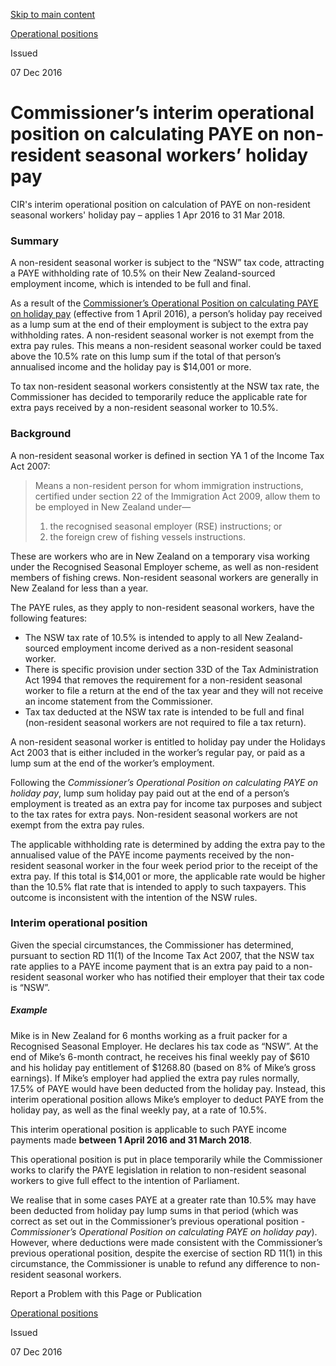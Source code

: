 [Skip to main content](#main-content-tt)

[Operational positions](/publications#f-ttTypeFacet=Operational%20positions&sort=%40irscttissuedatetime%20descending&numberOfResults=25)

Issued

07 Dec 2016

Commissioner’s interim operational position on calculating PAYE on non-resident seasonal workers’ holiday pay
=============================================================================================================

CIR's interim operational position on calculation of PAYE on non-resident seasonal workers' holiday pay – applies 1 Apr 2016 to 31 Mar 2018.

### Summary

A non-resident seasonal worker is subject to the “NSW” tax code, attracting a PAYE withholding rate of 10.5% on their New Zealand-sourced employment income, which is intended to be full and final.

As a result of the [Commissioner’s Operational Position on calculating PAYE on holiday pay](/operational-positions/commissioners-operational-position-on-calculating-paye-on-holiday-pay)
 (effective from 1 April 2016), a person’s holiday pay received as a lump sum at the end of their employment is subject to the extra pay withholding rates. A non-resident seasonal worker is not exempt from the extra pay rules. This means a non-resident seasonal worker could be taxed above the 10.5% rate on this lump sum if the total of that person’s annualised income and the holiday pay is $14,001 or more.

To tax non-resident seasonal workers consistently at the NSW tax rate, the Commissioner has decided to temporarily reduce the applicable rate for extra pays received by a non-resident seasonal worker to 10.5%.

### Background

A non-resident seasonal worker is defined in section YA 1 of the Income Tax Act 2007:

> Means a non-resident person for whom immigration instructions, certified under section 22 of the Immigration Act 2009, allow them to be employed in New Zealand under—
> 
> 1.  the recognised seasonal employer (RSE) instructions; or
> 2.  the foreign crew of fishing vessels instructions.

These are workers who are in New Zealand on a temporary visa working under the Recognised Seasonal Employer scheme, as well as non-resident members of fishing crews. Non-resident seasonal workers are generally in New Zealand for less than a year.

The PAYE rules, as they apply to non-resident seasonal workers, have the following features:

*   The NSW tax rate of 10.5% is intended to apply to all New Zealand-sourced employment income derived as a non-resident seasonal worker.
*   There is specific provision under section 33D of the Tax Administration Act 1994 that removes the requirement for a non-resident seasonal worker to file a return at the end of the tax year and they will not receive an income statement from the Commissioner.
*   Tax tax deducted at the NSW tax rate is intended to be full and final (non-resident seasonal workers are not required to file a tax return).

A non-resident seasonal worker is entitled to holiday pay under the Holidays Act 2003 that is either included in the worker’s regular pay, or paid as a lump sum at the end of the worker’s employment.

Following the _Commissioner’s Operational Position on calculating PAYE on holiday pay_, lump sum holiday pay paid out at the end of a person’s employment is treated as an extra pay for income tax purposes and subject to the tax rates for extra pays. Non-resident seasonal workers are not exempt from the extra pay rules.

The applicable withholding rate is determined by adding the extra pay to the annualised value of the PAYE income payments received by the non-resident seasonal worker in the four week period prior to the receipt of the extra pay. If this total is $14,001 or more, the applicable rate would be higher than the 10.5% flat rate that is intended to apply to such taxpayers. This outcome is inconsistent with the intention of the NSW rules.

### Interim operational position

Given the special circumstances, the Commissioner has determined, pursuant to section RD 11(1) of the Income Tax Act 2007, that the NSW tax rate applies to a PAYE income payment that is an extra pay paid to a non-resident seasonal worker who has notified their employer that their tax code is “NSW”.

##### Example

Mike is in New Zealand for 6 months working as a fruit packer for a Recognised Seasonal Employer. He declares his tax code as “NSW”. At the end of Mike’s 6-month contract, he receives his final weekly pay of $610 and his holiday pay entitlement of $1268.80 (based on 8% of Mike’s gross earnings). If Mike’s employer had applied the extra pay rules normally, 17.5% of PAYE would have been deducted from the holiday pay. Instead, this interim operational position allows Mike’s employer to deduct PAYE from the holiday pay, as well as the final weekly pay, at a rate of 10.5%.

This interim operational position is applicable to such PAYE income payments made **between 1 April 2016 and 31 March 2018**.

This operational position is put in place temporarily while the Commissioner works to clarify the PAYE legislation in relation to non-resident seasonal workers to give full effect to the intention of Parliament.

We realise that in some cases PAYE at a greater rate than 10.5% may have been deducted from holiday pay lump sums in that period (which was correct as set out in the Commissioner’s previous operational position - _Commissioner’s Operational Position on calculating PAYE on holiday pay_). However, where deductions were made consistent with the Commissioner’s previous operational position, despite the exercise of section RD 11(1) in this circumstance, the Commissioner is unable to refund any difference to non-resident seasonal workers.

Report a Problem with this Page or Publication

[Operational positions](/publications#f-ttTypeFacet=Operational%20positions&sort=%40irscttissuedatetime%20descending&numberOfResults=25)

Issued

07 Dec 2016